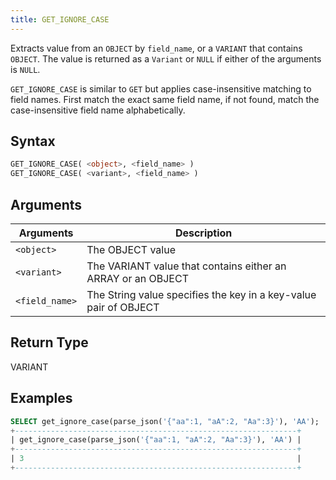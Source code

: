 ```yaml
---
title: GET_IGNORE_CASE
---
```


Extracts value from an `OBJECT` by `field_name`, or a `VARIANT` that contains `OBJECT`.
The value is returned as a `Variant` or `NULL` if either of the arguments is `NULL`.

`GET_IGNORE_CASE` is similar to `GET` but applies case-insensitive matching to field names.
First match the exact same field name, if not found, match the case-insensitive field name alphabetically.

## Syntax

```sql
GET_IGNORE_CASE( <object>, <field_name> )
GET_IGNORE_CASE( <variant>, <field_name> )
```

## Arguments

| Arguments   | Description |
| ----------- | ----------- |
| `<object>`      | The OBJECT value
| `<variant>`     | The VARIANT value that contains either an ARRAY or an OBJECT
| `<field_name>`  | The String value specifies the key in a key-value pair of OBJECT

## Return Type

VARIANT

## Examples

```sql
SELECT get_ignore_case(parse_json('{"aa":1, "aA":2, "Aa":3}'), 'AA');
+---------------------------------------------------------------+
| get_ignore_case(parse_json('{"aa":1, "aA":2, "Aa":3}'), 'AA') |
+---------------------------------------------------------------+
| 3                                                             |
+---------------------------------------------------------------+
```
